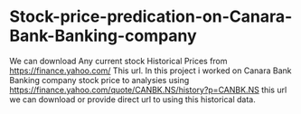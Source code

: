# Stock-price-predication-on-Canara-Bank-Banking-company
We can download Any current stock Historical Prices from https://finance.yahoo.com/ This url.  In this project i worked on Canara Bank Banking company stock price to analysies using https://finance.yahoo.com/quote/CANBK.NS/history?p=CANBK.NS this url we can download or provide direct url to using this historical data.

